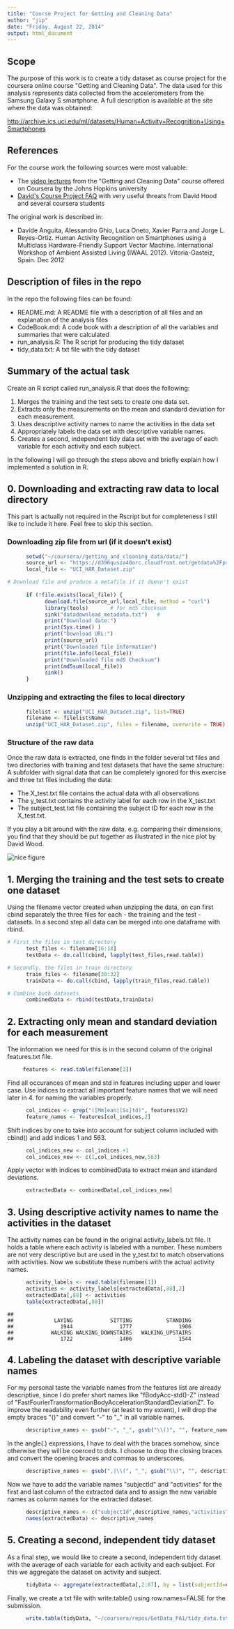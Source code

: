 ```yaml
---
title: "Course Project for Getting and Cleaning Data"
author: "jip"
date: "Friday, August 22, 2014"
output: html_document
---
```


## Scope

The purpose of this work is to create a tidy dataset as course project for the coursera online course "Getting and Cleaning Data". The data used for this analysis represents data collected from the accelerometers from the Samsung Galaxy S smartphone. A full description is available at the site where the data was obtained:

<http://archive.ics.uci.edu/ml/datasets/Human+Activity+Recognition+Using+Smartphones>

## References

For the course work the following sources were most valuable:

* The [video lectures](https://class.coursera.org/getdata-006/lecture) from the "Getting and Cleaning Data" course offered on Coursera by the Johns Hopkins university
* [David's Course Project FAQ](https://class.coursera.org/getdata-006/forum/thread?thread_id=43) with very useful threats from David Hood and several coursera students

The original work is described in:

* Davide Anguita, Alessandro Ghio, Luca Oneto, Xavier Parra and Jorge L. Reyes-Ortiz. Human Activity Recognition on Smartphones using a Multiclass Hardware-Friendly Support Vector Machine. International Workshop of Ambient Assisted Living (IWAAL 2012). Vitoria-Gasteiz, Spain. Dec 2012

## Description of files in the repo

In the repo the following files can be found:

* README.md: A README file with a description of all files and an explanation of the analysis files
* CodeBook.md: A code book with a description of all the variables and summaries that were calculated
* run_analysis.R: The R script for producing the tidy dataset
* tidy_data.txt: A txt file with the tidy dataset

## Summary of the actual task

Create an R script called run_analysis.R that does the following: 

1. Merges the training and the test sets to create one data set.
2. Extracts only the measurements on the mean and standard deviation for each measurement. 
3. Uses descriptive activity names to name the activities in the data set
4. Appropriately labels the data set with descriptive variable names. 
5. Creates a second, independent tidy data set with the average of each variable for each activity and each subject. 

In the following I will go through the steps above and briefly explain how I implemented a solution in R.

## 0. Downloading and extracting raw data to local directory

This part is actually not required in the Rscript but for completeness I still like to include it here. Feel free to skip this section.

### Downloading zip file from url (if it doesn't exist)


```r
      setwd("~/coursera//getting_and_cleaning_data/data/")
      source_url <- "https://d396qusza40orc.cloudfront.net/getdata%2Fprojectfiles%2FUCI%20HAR%20Dataset.zip"
      local_file <- "UCI_HAR_Dataset.zip"

# Download file and produce a metafile if it doesn't exist
      
      if (!file.exists(local_file)) {
            download.file(source_url,local_file, method = "curl")
            library(tools)       # for md5 checksum
            sink("datadownload_metadata.txt")   # 
            print("Download date:")
            print(Sys.time() )
            print("Download URL:")
            print(source_url)
            print("Downloaded file Information")
            print(file.info(local_file))
            print("Downloaded file md5 Checksum")
            print(md5sum(local_file))
            sink()
      }
```


### Unzipping and extracting the files to local directory


```r
      filelist <- unzip("UCI_HAR_Dataset.zip", list=TRUE)
      filename <- filelist$Name
      unzip("UCI_HAR_Dataset.zip", files = filename, overwrite = TRUE)
```

### Structure of the raw data

Once the raw data is extracted, one finds in the folder several txt files and two directories with training and test datasets that have the same structure: A subfolder with signal data that can be completely ignored for this exercise and 
three txt files including the data:

* The X_test.txt file contains the actual data with all observations
* The y_test.txt contains the activity label for each row in the X_test.txt
* The subject_test.txt file containing the subject ID for each row in the X_test.txt.

If you play a bit around with the raw data. e.g. comparing their dimensions, you find that they should be put together as illustrated in the nice plot by David Wood.

![nice figure](overview_files.png)

## 1. Merging the training and the test sets to create one dataset

Using the filename vector created when unzipping the data, on can first cbind separately the three files for each - the training and the test - datasets. In a second step all data can be merged into one dataframe with rbind.


```r
# First the files in test directory
      test_files <- filename[16:18]
      testData <- do.call(cbind, lapply(test_files,read.table))

# Secondly, the files in train directory
      train_files <- filename[30:32]
      trainData <- do.call(cbind, lapply(train_files,read.table))

# Combine both datasets      
      combinedData <- rbind(testData,trainData)
```

## 2. Extracting only mean and standard deviation for each measurement

The information we need for this is in the second column of the original features.txt file.


```r
     features <- read.table(filename[2])
```

Find all occurances of mean and std in features including upper and lower case. Use indices to extract all important feature names that we will need later in 4. for naming the variables properly.


```r
      col_indices <- grep("([Mm]ean|[Ss]td)", features$V2)
      feature_names <- features[col_indices,2]
```

Shift indices by one to take into account for subject column included with cbind() and add indices 1 and 563.


```r
      col_indices_new <- col_indices +1
      col_indices_new <- c(1,col_indices_new,563)
```

Apply vector with indices to combinedData to extract mean and standard deviations.


```r
      extractedData <- combinedData[,col_indices_new]
```


## 3. Using descriptive activity names to name the activities in the dataset

The activity names can be found in the original activity_labels.txt file. It holds a table where each activity is labeled with a number. These numbers are not very descriptive but are used in the y_test.txt to match observations with activities. Now we substitute these numbers with the actual activity names.



```r
      activity_labels <- read.table(filename[1])
      activities <- activity_labels[extractedData[,88],2]
      extractedData[,88] <- activities
      table(extractedData[,88])
```

```
## 
##             LAYING            SITTING           STANDING 
##               1944               1777               1906 
##            WALKING WALKING_DOWNSTAIRS   WALKING_UPSTAIRS 
##               1722               1406               1544
```

## 4. Labeling the dataset with descriptive variable names

For my personal taste the variable names from the features list are already descriptive, since I do prefer short names like "fBodyAcc-std()-Z" instead of "FastFourierTransformationBodyAccelerationStandardDeviationZ". To improve the readability even further (at least to my extent), I will drop the empty braces "()" and convert "-" to "_" in all variable names. 


```r
      descriptive_names <- gsub("-", "_", gsub("\\()", "", feature_names))
```

In the angle(.) expressions, I have to deal with the braces somehow, since otherwise they will be coerced to dots. I choose to drop the closing braces and convert the opening braces and commas to underscores.



```r
      descriptive_names <- gsub(",|\\(", "_", gsub("\\)", "", descriptive_names))
```


Now we have to add the variable names "subjectId" and "activities" for the first and last column of the extracted data and to assign the new variable names as column names for the extracted dataset.


```r
      descriptive_names <- c("subjectId",descriptive_names,"activities")
      names(extractedData) <- descriptive_names
```


## 5. Creating a second, independent tidy dataset

As a final step, we would like to create a second, independent tidy dataset with the average of each variable for each activity and each subject. For this we aggregate the dataset on activity and subject.


```r
      tidyData <- aggregate(extractedData[,2:87], by = list(subjectId=extractedData$subjectId,activities=extractedData$activities),mean)
```

Finally, we create a txt file with write.table() using row.names=FALSE for the submission.


```r
      write.table(tidyData, "~/coursera/repos/GetData_PA1/tidy_data.txt", row.names = FALSE)
```

